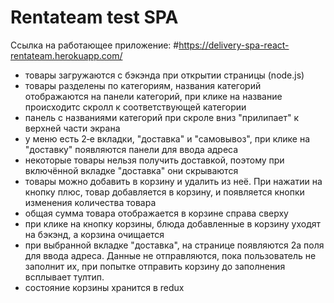 # Rentateam test SPA

Ссылка на работающее приложение:
#https://delivery-spa-react-rentateam.herokuapp.com/

- товары загружаются с бэкэнда при открытии страницы (node.js)
- товары разделены по категориям, названия категорий отображаются на панели категорий, при клике на название происходитс скролл к соответствующей категории
- панель с названиями категорий при скроле вниз "прилипает" к верхней части экрана
- у меню есть 2‑е вкладки, "доставка" и "самовывоз", при клике на "доставку" появляются панели для ввода адреса
- некоторые товары нельзя получить доставкой, поэтому при включённой вкладке "доставка" они скрываются
- товары можно добавить в корзину и удалить из неё. При нажатии на кнопку плюс, товар добавляется в корзину, и появляется кнопки изменения количества товара
- общая сумма товара отображается в корзине справа сверху
- при клике на кнопку корзины, блюда добавленные в корзину уходят на бэкэнд, а корзина очищается
- при выбранной вкладке "доставка", на странице появляются 2а поля для ввода адреса. Данные не отправляются, пока пользователь не заполнит их, при попытке отправить корзину до заполнения всплывает тултип.
- состояние корзины хранится в redux
